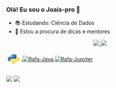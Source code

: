### Olá! Eu sou o Joais-pro 👋


- 📚 Estudando: Ciência de Dados
- 🤔 Estou a procura de dicas e mentores 

<div align="center">
  <a href="https://beacons.ai/Joais-pro">
  <img height="180em" src="https://github-readme-stats.vercel.app/api?username=Joais-pro&show_icons=true&theme=dark&include_all_commits=true&count_private=true"/>
  <img height="180em" src="https://github-readme-stats.vercel.app/api/top-langs/?username=Joais-pro&layout=compact&langs_count=7&theme=dark"/>
</div>
  
  <div style="display: inline_block"><br>
  <img align="center" alt="Rafa-Python" height="30" width="40" src="https://raw.githubusercontent.com/devicons/devicon/master/icons/python/python-original.svg">
  <img align="center" alt="Rafa-Java" height="30" width="40"
 src="https://cdn.jsdelivr.net/gh/devicons/devicon/icons/java/java-original-wordmark.svg" />
 <img align="center" alt="Rafa-Jupyter" height="30" width="40"
 src="https://cdn.jsdelivr.net/gh/devicons/devicon/icons/jupyter/jupyter-original-wordmark.svg" />
          
          
           
  
  ##
  
 <div>
  <a href = "joaissilvaestudante@gmail.com"><img src="https://img.shields.io/badge/Gmail-D14836?style=for-the-badge&logo=gmail&logoColor=white"_black"></a> 
  <a href="https://www.linkedin.com/in/joaisfelix/" target="_blank"><img src="https://img.shields.io/badge/-LinkedIn-%230077B5?style=for-the-badge&logo=linkedin&logoColor=white" target="_blank"></a>   
 </div>
  
   
  
